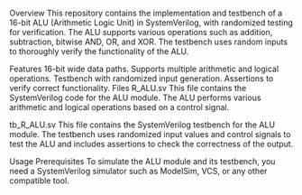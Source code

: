 Overview
This repository contains the implementation and testbench of a 16-bit ALU (Arithmetic Logic Unit) in SystemVerilog, with randomized testing for verification. The ALU supports various operations such as addition, subtraction, bitwise AND, OR, and XOR. The testbench uses random inputs to thoroughly verify the functionality of the ALU.

Features
16-bit wide data paths.
Supports multiple arithmetic and logical operations.
Testbench with randomized input generation.
Assertions to verify correct functionality.
Files
R_ALU.sv
This file contains the SystemVerilog code for the ALU module. The ALU performs various arithmetic and logical operations based on a control signal.

tb_R_ALU.sv
This file contains the SystemVerilog testbench for the ALU module. The testbench uses randomized input values and control signals to test the ALU and includes assertions to check the correctness of the output.

Usage
Prerequisites
To simulate the ALU module and its testbench, you need a SystemVerilog simulator such as ModelSim, VCS, or any other compatible tool.